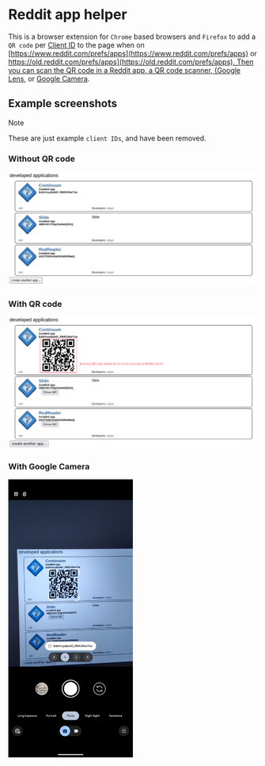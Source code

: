 # Reddit app helper

This is a browser extension for `Chrome` based browsers and `Firefox` to add a `QR code` per [Client ID](https://github.com/edgan/Slide/blob/master/SETUP.md#reddit-client-id) to the page when on [https://www.reddit.com/prefs/apps](https://www.reddit.com/prefs/apps) or [https://old.reddit.com/prefs/apps](https://old.reddit.com/prefs/apps). Then you can scan the QR code in a Reddit app, a QR code scanner, (Google Lens](https://play.google.com/store/apps/details?id=com.google.ar.lens&hl=en_US), or [Google Camera](https://play.google.com/store/apps/details?id=com.google.android.GoogleCamera&hl=en_US).

## Example screenshots

> [!NOTE]
>
> These are just example `client IDs`, and have been removed.

### Without QR code
![Without QR code](/screenshots/example-without-qr-code.png)

### With QR code
![With QR code](/screenshots/example-with-qr-code.png)

### With Google Camera
<img src="screenshots/example-with-google-camera.png"  width=50% height=50%>
